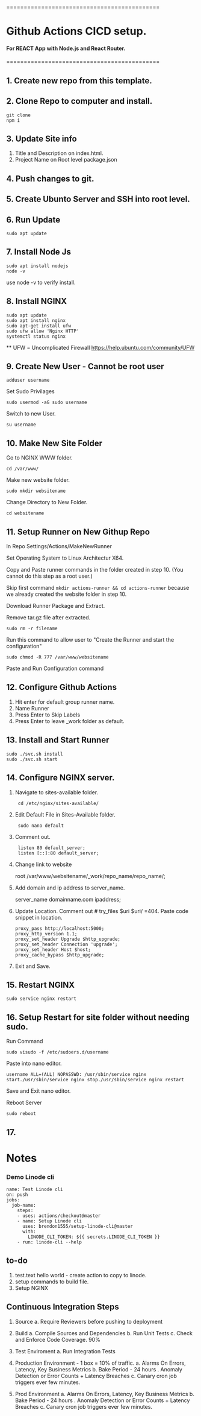 
============================================
# Github Actions CICD setup.

#### For REACT App with Node.js and React Router. 

============================================

## 1. Create new repo from this template. 

## 2. Clone Repo to computer and install. 

    
    git clone 
    npm i
    

## 3. Update Site info 

1. Title and Description on index.html.
2. Project Name on Root level package.json

## 4. Push changes to git. 

## 5. Create Ubunto Server and SSH into root level. 

## 6. Run Update
  
    sudo apt update
    

## 7. Install Node Js
    
    sudo apt install nodejs
    node -v

use node -v to verify install.
## 8. Install NGINX

    sudo apt update
    sudo apt install nginx
    sudo apt-get install ufw
    sudo ufw allow 'Nginx HTTP'
    systemctl status nginx
    

** UFW = Uncomplicated Firewall
https://help.ubuntu.com/community/UFW


## 9. Create New User - Cannot be root user

    adduser username

Set Sudo Privilages

    sudo usermod -aG sudo username
    
Switch to new User.

    su username

## 10. Make New Site Folder
Go to NGINX WWW folder.   
    
    cd /var/www/

Make new website folder.
    
    sudo mkdir websitename

Change Directory to New Folder. 

    cd websitename

## 11. Setup Runner on New Githup Repo

In Repo Settings/Actions/MakeNewRunner

Set Operating System to Linux Architectur X64.

Copy and Paste runner commands in the folder created in step 10. (You cannot do this step as a root user.)

Skip first command ` mkdir actions-runner && cd actions-runner ` because we already created the website folder in step 10. 

Download Runner Package and Extract. 

Remove tar.gz file after extracted. 
    
    sudo rm -r filename


Run this command to allow user to "Create the Runner and start the configuration" 

    sudo chmod -R 777 /var/www/websitename

Paste and Run Configuration command

## 12. Configure Github Actions

1. Hit enter for default group runner name. 
2. Name Runner
3. Press Enter to Skip Labels
4. Press Enter to leave _work folder as default.

## 13. Install and Start Runner

    sudo ./svc.sh install
    sudo ./svc.sh start

## 14. Configure NGINX server.

1. Navigate to sites-available folder.

        cd /etc/nginx/sites-available/

2. Edit Default File in Sites-Available folder. 

        sudo nano default

3. Comment out. 

        listen 80 default_server;
        listen [::]:80 default_server;

4. Change link to website

    root /var/www/websitename/_work/repo_name/repo_name/;

5. Add domain and ip address to server_name.

    server_name domainname.com ipaddress;

6. Update Location. Comment out # try_files $uri $uri/ =404. Paste code snippet in location.
    ```
    proxy_pass http://localhost:5000;
    proxy_http_version 1.1;
    proxy_set_header Upgrade $http_upgrade;
    proxy_set_header Connection 'upgrade';
    proxy_set_header Host $host;
    proxy_cache_bypass $http_upgrade;

    ```
7. Exit and Save.

## 15. Restart NGINX

    sudo service nginx restart

## 16. Setup Restart for site folder without needing sudo. 

Run Command

    sudo visudo -f /etc/sudoers.d/username

Paste into nano editor. 


    username ALL=(ALL) NOPASSWD: /usr/sbin/service nginx start./usr/sbin/service nginx stop./usr/sbin/service nginx restart

Save and Exit nano editor.

Reboot Server

    sudo reboot





## 17. 







# Notes

### Demo Linode cli

```
name: Test Linode cli
on: push
jobs:
  job-name:
    steps:
    - uses: actions/checkout@master
    - name: Setup Linode cli
      uses: brendon1555/setup-linode-cli@master
      with:
        LINODE_CLI_TOKEN: ${{ secrets.LINODE_CLI_TOKEN }}
    - run: linode-cli --help
```

## to-do

1. test.text hello world - create action to copy to linode. 
2. setup commands to build file. 
3. Setup NGINX

## Continuous Integration Steps

1. Source
  a. Require Reviewers before pushing to deployment

2. Build
  a. Compile Sources and Dependencies
  b. Run Unit Tests
  c. Check and Enforce Code Coverage. 90%

3. Test Enviroment
  a. Run Integration Tests

4. Production Environment - 1 box = 10% of traffic. 
  a. Alarms On Errors, Latency, Key Business Metrics
  b. Bake Period - 24 hours
    . Anomaly Detection or Error Counts + Latency Breaches
  c. Canary
    cron job triggers ever few minutes. 

5. Prod Environment
  a. Alarms On Errors, Latency, Key Business Metrics
  b. Bake Period - 24 hours
    . Anomaly Detection or Error Counts + Latency Breaches
  c. Canary
    cron job triggers ever few minutes. 










